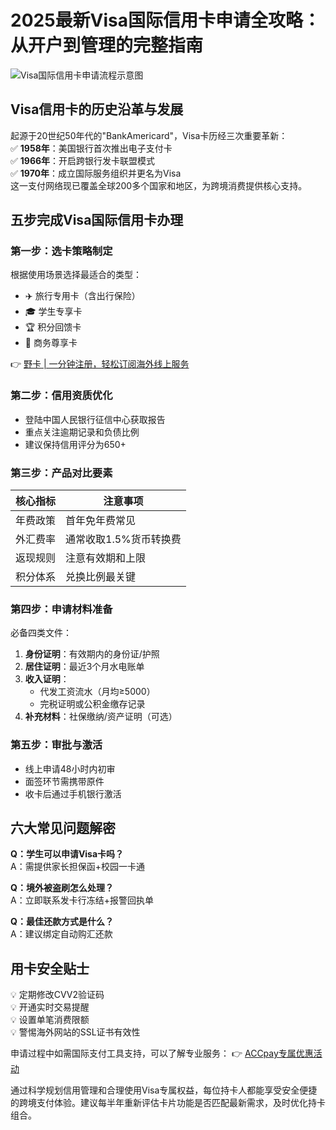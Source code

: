 # 2025最新Visa国际信用卡申请全攻略：从开户到管理的完整指南

![Visa国际信用卡申请流程示意图](https://bbtdd.com/yeka)

## Visa信用卡的历史沿革与发展
起源于20世纪50年代的"BankAmericard"，Visa卡历经三次重要革新：  
✅ **1958年**：美国银行首次推出电子支付卡  
✅ **1966年**：开启跨银行发卡联盟模式  
✅ **1970年**：成立国际服务组织并更名为Visa  
这一支付网络现已覆盖全球200多个国家和地区，为跨境消费提供核心支持。

## 五步完成Visa国际信用卡办理
### 第一步：选卡策略制定
根据使用场景选择最适合的类型：
- ✈️ 旅行专用卡（含出行保险）
- 🎓 学生专享卡
- 🏆 积分回馈卡
- 💼 商务尊享卡

👉 [野卡 | 一分钟注册，轻松订阅海外线上服务](https://bbtdd.com/yeka)

### 第二步：信用资质优化
- 登陆中国人民银行征信中心获取报告
- 重点关注逾期记录和负债比例
- 建议保持信用评分为650+

### 第三步：产品对比要素
| 核心指标   | 注意事项                  |
|------------|-------------------------|
| 年费政策   | 首年免年费常见           |
| 外汇费率   | 通常收取1.5%货币转换费   |
| 返现规则   | 注意有效期和上限         |
| 积分体系   | 兑换比例最关键           |

### 第四步：申请材料准备
必备四类文件：
1. **身份证明**：有效期内的身份证/护照
2. **居住证明**：最近3个月水电账单
3. **收入证明**：
   - 代发工资流水（月均≥5000）
   - 完税证明或公积金缴存记录
4. **补充材料**：社保缴纳/资产证明（可选）

### 第五步：审批与激活
- 线上申请48小时内初审
- 面签环节需携带原件
- 收卡后通过手机银行激活

## 六大常见问题解密
**Q：学生可以申请Visa卡吗？**  
A：需提供家长担保函+校园一卡通

**Q：境外被盗刷怎么处理？**  
A：立即联系发卡行冻结+报警回执单

**Q：最佳还款方式是什么？**  
A：建议绑定自动购汇还款

## 用卡安全贴士
💡 定期修改CVV2验证码  
💡 开通实时交易提醒  
💡 设置单笔消费限额  
💡 警惕海外网站的SSL证书有效性

申请过程中如需国际支付工具支持，可以了解专业服务：
👉 [ACCpay专属优惠活动](https://bbtdd.com/yeka)

通过科学规划信用管理和合理使用Visa专属权益，每位持卡人都能享受安全便捷的跨境支付体验。建议每半年重新评估卡片功能是否匹配最新需求，及时优化持卡组合。